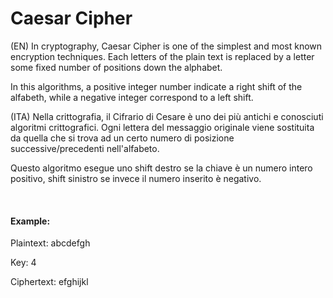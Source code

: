 # Caesar Cipher

(EN)
In cryptography, Caesar Cipher is one of the simplest and most known encryption techniques. Each letters of the plain text is replaced by a letter
some fixed number of positions down the alphabet.

In this algorithms, a positive integer number indicate a right shift of the alfabeth, while a negative integer correspond to a left shift.

(ITA)
Nella crittografia, il Cifrario di Cesare è uno dei più antichi e conosciuti algoritmi crittografici. Ogni lettera del messaggio originale viene sostituita
da quella che si trova ad un certo numero di posizione successive/precedenti nell'alfabeto.

Questo algoritmo esegue uno shift destro se la chiave è un numero intero positivo, shift sinistro se invece il numero inserito è negativo.

<br/>

#### Example:

Plaintext: abcdefgh

Key: 4

Ciphertext: efghijkl
